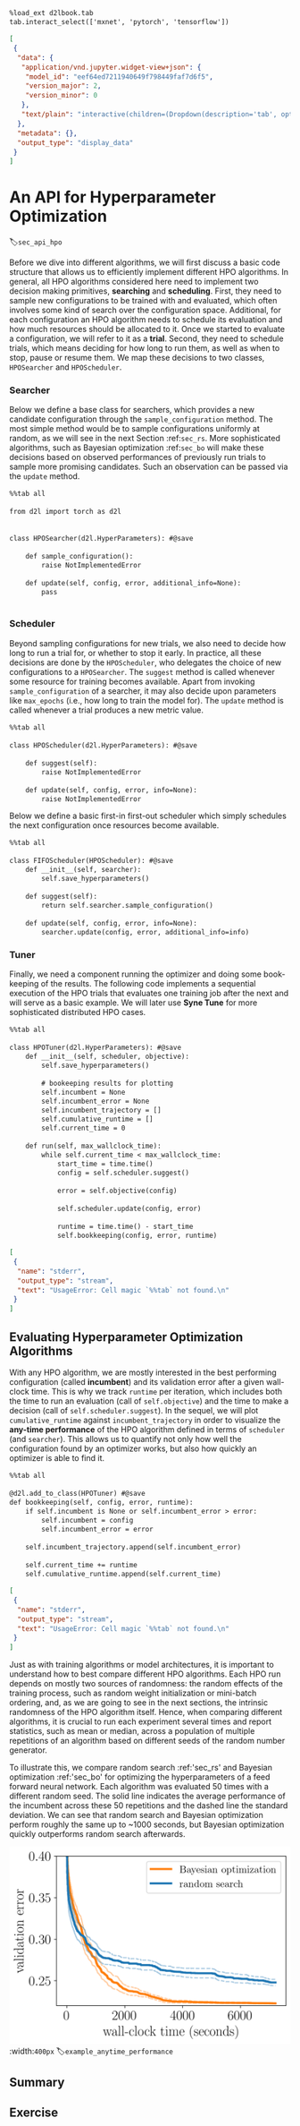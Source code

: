 ```{.python .input  n=1}
%load_ext d2lbook.tab
tab.interact_select(['mxnet', 'pytorch', 'tensorflow'])
```

```{.json .output n=1}
[
 {
  "data": {
   "application/vnd.jupyter.widget-view+json": {
    "model_id": "eef64ed7211940649f798449faf7d6f5",
    "version_major": 2,
    "version_minor": 0
   },
   "text/plain": "interactive(children=(Dropdown(description='tab', options=('mxnet', 'pytorch', 'tensorflow'), value=None), Out\u2026"
  },
  "metadata": {},
  "output_type": "display_data"
 }
]
```

# An API for Hyperparameter Optimization
:label:`sec_api_hpo`



Before we dive into different algorithms, we will first discuss a basic code structure that allows us to efficiently implement different HPO algorithms. In general, all HPO
algorithms considered here need to implement two decision making primitives, **searching** and **scheduling**. First, they need to sample new configurations to be trained with and evaluated, which often involves some kind of search over the configuration space. Additional, for each configuration an HPO algorithm needs to schedule its evaluation and how much resources should be allocated to it.
Once we started to evaluate a configuration, we will refer to it as a **trial**. Second, they need to schedule trials, which means deciding for how long to
run them, as well as when to stop, pause or resume them. We map these decisions to two classes,
`HPOSearcher` and `HPOScheduler`.

### Searcher

Below we define a base class for searchers, which provides a new candidate
configuration through the `sample_configuration` method. The most simple method would be to sample configurations uniformly at random, as we will see in the next Section :ref:`sec_rs`. More sophisticated algorithms, such as Bayesian optimization :ref:`sec_bo` will make
these decisions based on observed performances of previously run trials to sample more promising candidates. Such an
observation can be passed via the `update` method.

```{.python .input  n=2}
%%tab all

from d2l import torch as d2l


class HPOSearcher(d2l.HyperParameters): #@save
    
    def sample_configuration():
        raise NotImplementedError
    
    def update(self, config, error, additional_info=None):
        pass
        
```

### Scheduler

Beyond sampling configurations for new trials, we also need to decide how long to
run a trial for, or whether to stop it early. In practice, all these decisions are
done by the `HPOScheduler`, who delegates the choice of new configurations to a
`HPOSearcher`. The `suggest` method is called whenever some resource for training
becomes available. Apart from invoking `sample_configuration` of a searcher, it
may also decide upon parameters like `max_epochs` (i.e., how long to train the
model for). The `update` method is called whenever a trial produces a new
metric value.

```{.python .input  n=3}
%%tab all

class HPOScheduler(d2l.HyperParameters): #@save
    
    def suggest(self):
        raise NotImplementedError
    
    def update(self, config, error, info=None):
        raise NotImplementedError
```

Below we define a basic first-in first-out scheduler which simply schedules the next configuration once resources become available.

```{.python .input  n=4}
%%tab all

class FIFOScheduler(HPOScheduler): #@save
    def __init__(self, searcher):
        self.save_hyperparameters()
        
    def suggest(self):
        return self.searcher.sample_configuration()

    def update(self, config, error, info=None):
        searcher.update(config, error, additional_info=info)
```

### Tuner

Finally, we need a component running the optimizer and doing some book-keeping
of the results. The following code implements a sequential execution of the HPO trials that evaluates one training job after the next and will serve as a basic example. We will later use **Syne Tune** for more sophisticated distributed HPO cases.

```{.python .input  n=1}
%%tab all

class HPOTuner(d2l.HyperParameters): #@save
    def __init__(self, scheduler, objective):
        self.save_hyperparameters()
        
        # bookeeping results for plotting
        self.incumbent = None
        self.incumbent_error = None
        self.incumbent_trajectory = []
        self.cumulative_runtime = []
        self.current_time = 0
        
    def run(self, max_wallclock_time):
        while self.current_time < max_wallclock_time:
            start_time = time.time()
            config = self.scheduler.suggest()
        
            error = self.objective(config)
        
            self.scheduler.update(config, error)
        
            runtime = time.time() - start_time
            self.bookkeeping(config, error, runtime)        
```

```{.json .output n=1}
[
 {
  "name": "stderr",
  "output_type": "stream",
  "text": "UsageError: Cell magic `%%tab` not found.\n"
 }
]
```

## Evaluating Hyperparameter Optimization Algorithms

With any HPO algorithm, we are mostly interested in the best performing
configuration (called **incumbent**) and its validation error after a given 
wall-clock time. This is why we track `runtime` per iteration, which includes
both the time to run an evaluation (call of `self.objective`) and the time to
make a decision (call of `self.scheduler.suggest`). In the sequel, we will plot
`cumulative_runtime` against `incumbent_trajectory` in  order to visualize the
**any-time performance** of the HPO algorithm defined in  terms of `scheduler`
(and `searcher`). This allows us to quantify not only how well the configuration
found by an optimizer works, but also how quickly an optimizer is able to find it.

```{.python .input  n=1}
%%tab all

@d2l.add_to_class(HPOTuner) #@save
def bookkeeping(self, config, error, runtime): 
    if self.incumbent is None or self.incumbent_error > error:
        self.incumbent = config
        self.incumbent_error = error
        
    self.incumbent_trajectory.append(self.incumbent_error)
    
    self.current_time += runtime
    self.cumulative_runtime.append(self.current_time)
```

```{.json .output n=1}
[
 {
  "name": "stderr",
  "output_type": "stream",
  "text": "UsageError: Cell magic `%%tab` not found.\n"
 }
]
```

Just as with training algorithms or model architectures, it is important to understand how to best
compare different HPO algorithms. Each HPO run depends on mostly two sources of randomness:
the random effects of the training process, such as random weight initialization or mini-batch ordering, and, as we are going to see in the next sections, the intrinsic randomness of the HPO algorithm itself. Hence, when comparing different algorithms, it is crucial to run each experiment several times and report statistics, such as mean or median, across a population of multiple repetitions of an algorithm based on different seeds of the random number generator.

To illustrate this, we compare random search :ref:'sec_rs' and Bayesian optimization :ref:'sec_bo' for optimizing the hyperparameters of a feed forward neural network. Each algorithm was evaluated $50$ times with a different random seed. The solid line indicates the average performance of the incumbent across these $50$ repetitions and the dashed line the standard deviation. We can see that random search and Bayesian optimization perform roughly the same up to ~1000 seconds, but Bayesian optimization quickly outperforms random search afterwards.


![Example any-time performance plot to compare two algorithms A and B](img/example_anytime_performance.png)
:width:`400px`
:label:`example_anytime_performance`


## Summary

## Exercise

```{.python .input}

```
